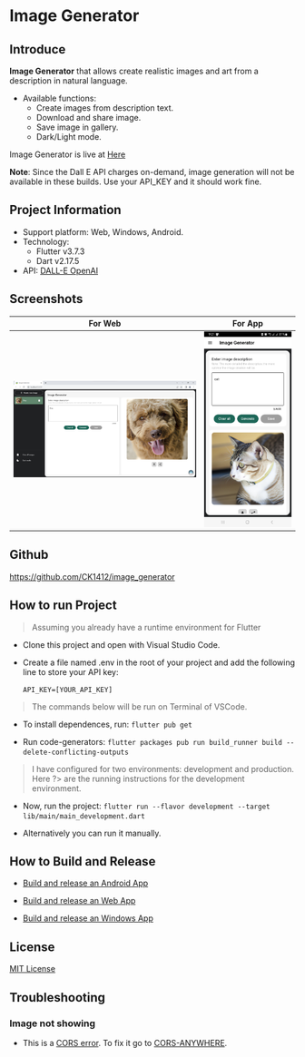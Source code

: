 # Image Generator

## Introduce

**Image Generator** that allows create realistic images and art from a description in natural language.

- Available functions:
    - Create images from description text.
    - Download and share image.
    - Save image in gallery.
    - Dark/Light mode.


Image Generator is live at [Here](https://ck1412.github.io/image_generator/)

**Note**: Since the Dall E API charges on-demand, image generation will not be available in these builds. Use your API_KEY and it should work fine.

## Project Information

- Support platform: Web, Windows, Android.
- Technology:
    - Flutter v3.7.3
    - Dart v2.17.5
- API: [DALL-E OpenAI](https://platform.openai.com/docs/api-reference/images/create)

## Screenshots

| For Web  | For App |
|---|---|
| ![screenshot_web_on_desktop](screenshots/screenshot_web_on_desktop.png)  | ![screenshot_app_on_mobile](screenshots/screenshot_app_on_mobile.png)  |

## Github

https://github.com/CK1412/image_generator

## How to run Project

> Assuming you already have a runtime environment for Flutter

- Clone this project and open with Visual Studio Code.

- Create a file named .env in the root of your project and add the following line to store your API key:

    ```env
    API_KEY=[YOUR_API_KEY]   
    ```
> The commands below will be run on Terminal of VSCode.

- To install dependences, run: `flutter pub get`

- Run code-generators: `flutter packages pub run build_runner build --delete-conflicting-outputs`

> I have configured for two environments: development and production. Here ?> are the running instructions for the development environment.

- Now, run the project: `flutter run --flavor development --target lib/main/main_development.dart`

- Alternatively you can run it manually.

## How to Build and Release 

- [Build and release an Android App](https://docs.flutter.dev/deployment/android)

- [Build and release an Web App](https://docs.flutter.dev/deployment/web)

- [Build and release an Windows App](https://docs.flutter.dev/deployment/windows)

## License

[MIT License](LICENSE)

## Troubleshooting

### Image not showing

- This is a [CORS error](https://developer.mozilla.org/en-US/docs/Web/HTTP/CORS/Errors). To fix it go to [CORS-ANYWHERE](https://cors-anywhere.herokuapp.com/corsdemo).

